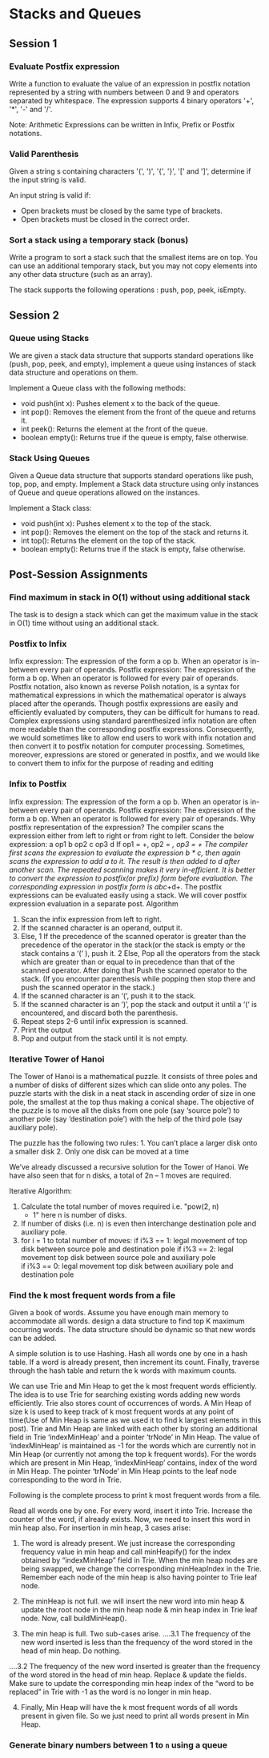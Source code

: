 # Stacks and Queues

## Session 1


### Evaluate Postfix expression
Write a function to evaluate the value of an expression in postfix notation represented by a string with numbers between 0 and 9 and operators separated by whitespace. The expression supports 4 binary operators '+', '*', '-' and '/'.

Note: Arithmetic Expressions can be written in Infix, Prefix or Postfix notations.

### Valid Parenthesis
Given a string s containing characters '(', ')', '{', '}', '[' and ']', determine if the input string is valid.

An input string is valid if:

- Open brackets must be closed by the same type of brackets.
- Open brackets must be closed in the correct order.

### Sort a stack using a temporary stack (bonus)
Write a program to sort a stack such that the smallest items are on top. You can use an additional temporary stack, but you may not copy elements into any other data structure (such as an array).

The stack supports the following operations : push, pop, peek, isEmpty.


## Session 2

### Queue using Stacks
We are given a stack data structure that supports standard operations like (push, pop, peek, and empty), implement a queue using instances of stack data structure and operations on them.

Implement a Queue class with the following methods:

- void push(int x): Pushes element x to the back of the queue.
- int pop(): Removes the element from the front of the queue and returns it.
- int peek(): Returns the element at the front of the queue.
- boolean empty(): Returns true if the queue is empty, false otherwise.


### Stack Using Queues
Given a Queue data structure that supports standard operations like push, top, pop, and empty. Implement a Stack data structure using only instances of Queue and queue operations allowed on the instances.

Implement a Stack class:

- void push(int x): Pushes element x to the top of the stack.
- int pop(): Removes the element on the top of the stack and returns it.
- int top(): Returns the element on the top of the stack.
- boolean empty(): Returns true if the stack is empty, false otherwise.

## Post-Session Assignments

### Find maximum in stack in O(1) without using additional stack
The task is to design a stack which can get the maximum value in the stack in O(1) time without using an additional stack.

### Postfix to Infix
Infix expression: The expression of the form a op b. When an operator is in-between every pair of operands. 
Postfix expression: The expression of the form a b op. When an operator is followed for every pair of operands. 
Postfix notation, also known as reverse Polish notation, is a syntax for mathematical expressions in which the mathematical operator is always placed after the operands. Though postfix expressions are easily and efficiently evaluated by computers, they can be difficult for humans to read. Complex expressions using standard parenthesized infix notation are often more readable than the corresponding postfix expressions. Consequently, we would sometimes like to allow end users to work with infix notation and then convert it to postfix notation for computer processing. Sometimes, moreover, expressions are stored or generated in postfix, and we would like to convert them to infix for the purpose of reading and editing

### Infix to Postfix
Infix expression: The expression of the form a op b. When an operator is in-between every pair of operands.
Postfix expression: The expression of the form a b op. When an operator is followed for every pair of operands.
Why postfix representation of the expression? 
The compiler scans the expression either from left to right or from right to left. 
Consider the below expression: a op1 b op2 c op3 d 
If op1 = +, op2 = *, op3 = +
The compiler first scans the expression to evaluate the expression b * c, then again scans the expression to add a to it. The result is then added to d after another scan.
The repeated scanning makes it very in-efficient. It is better to convert the expression to postfix(or prefix) form before evaluation.
The corresponding expression in postfix form is abc*+d+. The postfix expressions can be evaluated easily using a stack. We will cover postfix expression evaluation in a separate post.
Algorithm 
1. Scan the infix expression from left to right. 
2. If the scanned character is an operand, output it. 
3. Else, 
      1 If the precedence of the scanned operator is greater than the precedence of the operator in the stack(or the stack is empty or the stack contains a ‘(‘ ), push it. 
      2 Else, Pop all the operators from the stack which are greater than or equal to in precedence than that of the scanned operator. After doing that Push the scanned operator to the stack. (If you encounter parenthesis while popping then stop there and push the scanned operator in the stack.) 
4. If the scanned character is an ‘(‘, push it to the stack. 
5. If the scanned character is an ‘)’, pop the stack and output it until a ‘(‘ is encountered, and discard both the parenthesis. 
6. Repeat steps 2-6 until infix expression is scanned. 
7. Print the output 
8. Pop and output from the stack until it is not empty.

### Iterative Tower of Hanoi
The Tower of Hanoi is a mathematical puzzle. It consists of three poles and a number of disks of different sizes which can slide onto any poles. The puzzle starts with the disk in a neat stack in ascending order of size in one pole, the smallest at the top thus making a conical shape. The objective of the puzzle is to move all the disks from one pole (say ‘source pole’) to another pole (say ‘destination pole’) with the help of the third pole (say auxiliary pole).

The puzzle has the following two rules:
      1. You can’t place a larger disk onto a smaller disk 
      2. Only one disk can be moved at a time

We’ve already discussed a recursive solution for the Tower of Hanoi. We have also seen that for n disks, a total of  2n – 1 moves are required. 

Iterative Algorithm: 

1. Calculate the total number of moves required i.e. "pow(2, n)
   - 1" here n is number of disks.
2. If number of disks (i.e. n) is even then interchange destination 
   pole and auxiliary pole.
3. for i = 1 to total number of moves:
     if i%3 == 1:
    legal movement of top disk between source pole and 
        destination pole
     if i%3 == 2:
    legal movement top disk between source pole and 
        auxiliary pole    
     if i%3 == 0:
        legal movement top disk between auxiliary pole 
        and destination pole 


### Find the k most frequent words from a file
Given a book of words. Assume you have enough main memory to accommodate all words. design a data structure to find top K maximum occurring words. The data structure should be dynamic so that new words can be added.

A simple solution is to use Hashing. Hash all words one by one in a hash table. If a word is already present, then increment its count. Finally, traverse through the hash table and return the k words with maximum counts.

We can use Trie and Min Heap to get the k most frequent words efficiently. The idea is to use Trie for searching existing words adding new words efficiently. Trie also stores count of occurrences of words. A Min Heap of size k is used to keep track of k most frequent words at any point of time(Use of Min Heap is same as we used it to find k largest elements in this post).
Trie and Min Heap are linked with each other by storing an additional field in Trie ‘indexMinHeap’ and a pointer ‘trNode’ in Min Heap. The value of ‘indexMinHeap’ is maintained as -1 for the words which are currently not in Min Heap (or currently not among the top k frequent words). For the words which are present in Min Heap, ‘indexMinHeap’ contains, index of the word in Min Heap. The pointer ‘trNode’ in Min Heap points to the leaf node corresponding to the word in Trie.

Following is the complete process to print k most frequent words from a file.

Read all words one by one. For every word, insert it into Trie. Increase the counter of the word, if already exists. Now, we need to insert this word in min heap also. For insertion in min heap, 3 cases arise:



1. The word is already present. We just increase the corresponding frequency value in min heap and call minHeapify() for the index obtained by “indexMinHeap” field in Trie. When the min heap nodes are being swapped, we change the corresponding minHeapIndex in the Trie. Remember each node of the min heap is also having pointer to Trie leaf node.

2. The minHeap is not full. we will insert the new word into min heap & update the root node in the min heap node & min heap index in Trie leaf node. Now, call buildMinHeap().

3. The min heap is full. Two sub-cases arise.
….3.1 The frequency of the new word inserted is less than the frequency of the word stored in the head of min heap. Do nothing.

….3.2 The frequency of the new word inserted is greater than the frequency of the word stored in the head of min heap. Replace & update the fields. Make sure to update the corresponding min heap index of the “word to be replaced” in Trie with -1 as the word is no longer in min heap.

4. Finally, Min Heap will have the k most frequent words of all words present in given file. So we just need to print all words present in Min Heap.

### Generate binary numbers between 1 to `n` using a queue